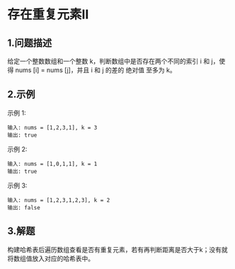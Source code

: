 # 存在重复元素II

## 1.问题描述
给定一个整数数组和一个整数 k，判断数组中是否存在两个不同的索引 i 和 j，使得 nums [i] = nums [j]，并且 i 和 j 的差的 绝对值 至多为 k。

## 2.示例
示例 1:
```
输入: nums = [1,2,3,1], k = 3
输出: true
```
示例 2:
```
输入: nums = [1,0,1,1], k = 1
输出: true
```
示例 3:
```
输入: nums = [1,2,3,1,2,3], k = 2
输出: false
```
## 3.解题
构建哈希表后遍历数组查看是否有重复元素，若有再判断距离是否大于k；没有就将数组值放入对应的哈希表中。